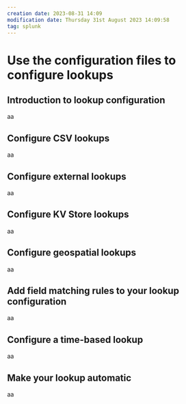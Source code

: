 ```yaml
---
creation date: 2023-08-31 14:09
modification date: Thursday 31st August 2023 14:09:58
tag: splunk
---
```

# Use the configuration files to configure lookups

## Introduction to lookup configuration

aa
## Configure CSV lookups

aa
## Configure external lookups

aa
## Configure KV Store lookups

aa
## Configure geospatial lookups

aa
## Add field matching rules to your lookup configuration

aa
## Configure a time-based lookup

aa
## Make your lookup automatic

aa